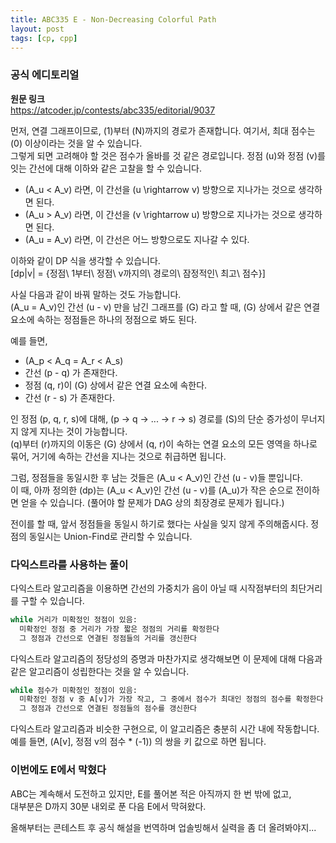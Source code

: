 ```yaml
---
title: ABC335 E - Non-Decreasing Colorful Path
layout: post
tags: [cp, cpp]
---
```

### 공식 에디토리얼
**원문 링크**  
https://atcoder.jp/contests/abc335/editorial/9037

먼저, 연결 그래프이므로, \(1\)부터 \(N\)까지의 경로가 존재합니다.  여기서, 최대 점수는 \(0\) 이상이라는 것을 알 수 있습니다.  
그렇게 되면 고려해야 할 것은 점수가 올바를 것 같은 경로입니다.  정점 \(u\)와 정점 \(v\)를 잇는 간선에 대해 이하와 같은 고찰을 할 수 있습니다.

- \(A_u < A_v\) 라면, 이 간선을 \(u \rightarrow v\) 방향으로 지나가는 것으로 생각하면 된다.
- \(A_u > A_v\) 라면, 이 간선을 \(v \rightarrow u\) 방향으로 지나가는 것으로 생각하면 된다.
- \(A_u = A_v\) 라면, 이 간선은 어느 방향으로도 지나갈 수 있다.

이하와 같이 DP 식을 생각할 수 있습니다.  
\[dp|v| = {정점\ 1부터\ 정점\ v까지의\ 경로의\ 잠정적인\ 최고\ 점수}\]

사실 다음과 같이 바꿔 말하는 것도 가능합니다.  
\(A_u = A_v\)인 간선 \(u - v\) 만을 남긴 그래프를 \(G\) 라고 할 때, \(G\) 상에서 같은 연결 요소에 속하는 정점들은 하나의 정점으로 봐도 된다.

예를 들면,

- \(A_p < A_q = A_r < A_s\)
- 간선 \(p - q\) 가 존재한다.
- 정점 \(q, r\)이 \(G\) 상에서 같은 연결 요소에 속한다.
- 간선 \(r - s\) 가 존재한다.

인 정점 \(p, q, r, s\)에 대해, \(p → q → ... → r → s\) 경로를 \(S\)의 단순 증가성이 무너지지 않게 지나는 것이 가능합니다.  
\(q\)부터 \(r\)까지의 이동은 \(G\) 상에서 \(q, r\)이 속하는 연결 요소의 모든 영역을 하나로 묶어, 거기에 속하는 간선을 지나는 것으로 취급하면 됩니다.

그럼, 정점들을 동일시한 후 남는 것들은 \(A_u < A_v\)인 간선 \(u - v\)들 뿐입니다.  
이 때, 아까 정의한 \(dp\)는 \(A_u < A_v\)인 간선 \(u - v\)를  \(A_u\)가 작은 순으로 전이하면 얻을 수 있습니다. (풀어야 할 문제가 DAG 상의 최장경로 문제가 됩니다.)

전이를 할 때, 앞서 정점들을 동일시 하기로 했다는 사실을 잊지 않게 주의해줍시다.  정점의 동일시는 Union-Find로 관리할 수 있습니다.

### 다익스트라를 사용하는 풀이
다익스트라 알고리즘을 이용하면 간선의 가중치가 음이 아닐 때 시작점부터의 최단거리를 구할 수 있습니다.

```python
while 거리가 미확정인 정점이 있음:
  미확정인 정점 중 거리가 가장 짧은 정점의 거리를 확정한다
  그 정점과 간선으로 연결된 정점들의 거리를 갱신한다
```

다익스트라 알고리즘의 정당성의 증명과 마찬가지로 생각해보면 이 문제에 대해 다음과 같은 알고리즘이 성립한다는 것을 알 수 있습니다.

```python
while 점수가 미확정인 정점이 있음:
  미확정인 정점 v 중 A[v]가 가장 작고, 그 중에서 점수가 최대인 정점의 점수를 확정한다
  그 정점과 간선으로 연결된 정점들의 점수를 갱신한다
```

다익스트라 알고리즘과 비슷한 구현으로, 이 알고리즘은 충분히 시간 내에 작동합니다.  예를 들면, (A[v], 정점 v의 점수 * (-1)) 의 쌍을 키 값으로 하면 됩니다.

### 이번에도 E에서 막혔다
ABC는 계속해서 도전하고 있지만, E를 풀어본 적은 아직까지 한 번 밖에 없고,  
대부분은 D까지 30분 내외로 푼 다음 E에서 막혀왔다.

올해부터는 콘테스트 후 공식 해설을 번역하며 업솔빙해서 실력을 좀 더 올려봐야지...